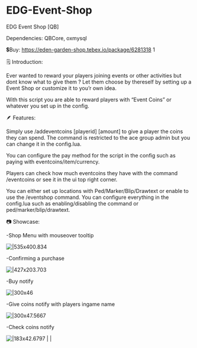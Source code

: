 # EDG-Event-Shop

EDG Event Shop [QB]

Dependencies: QBCore, oxmysql

:heavy_dollar_sign:Buy: https://eden-garden-shop.tebex.io/package/6281318 1

:spiral_notepad: Introduction:

Ever wanted to reward your players joining events or other activities but dont know what to give them ?
Let them choose by thereself by setting up a Event Shop or customize it to you’r own idea.

With this script you are able to reward players with “Event Coins” or whatever you set up in the config.

:feather: Features:

Simply use /addeventcoins [playerid] [amount]
to give a player the coins they can spend.
The command is restricted to the ace group admin but you can change it in the config.lua.

You can configure the pay method for the script in the config such as paying with eventcoins/item/currency.

Players can check how much eventcoins they have with the command /eventcoins or see it in the ui top right corner.

You can either set up locations with Ped/Marker/Blip/Drawtext or enable to use the /eventshop command.
You can configure everything in the config.lua such as enabling/disabling the command or ped/marker/blip/drawtext.

:camera: Showcase:

-Shop Menu with mouseover tooltip

![|535x400.834](https://dunb17ur4ymx4.cloudfront.net/wysiwyg/1250077/c80f16bbf6914dd3aa32031fcf889f6ed47966a1.png)

-Confirming a purchase

![|427x203.703](https://dunb17ur4ymx4.cloudfront.net/wysiwyg/1250077/05ef7518b283e07085d9322afa490090dcc5af55.png)

-Buy notify

![|300x46](https://dunb17ur4ymx4.cloudfront.net/wysiwyg/1250077/39ffa0ded02fdc3904cc8535c178572d76d62242.png)

-Give coins notify with players ingame name

![|300x47.5667](https://dunb17ur4ymx4.cloudfront.net/wysiwyg/1250077/9561ad91765b926f74d597e0d119a4a2abdf9c58.png)

-Check coins notify

![|183x42.6797](https://dunb17ur4ymx4.cloudfront.net/wysiwyg/1250077/2e27cd948ea1a0ccc5d039ce27784be9db2b80ed.png)                                         |                                |
